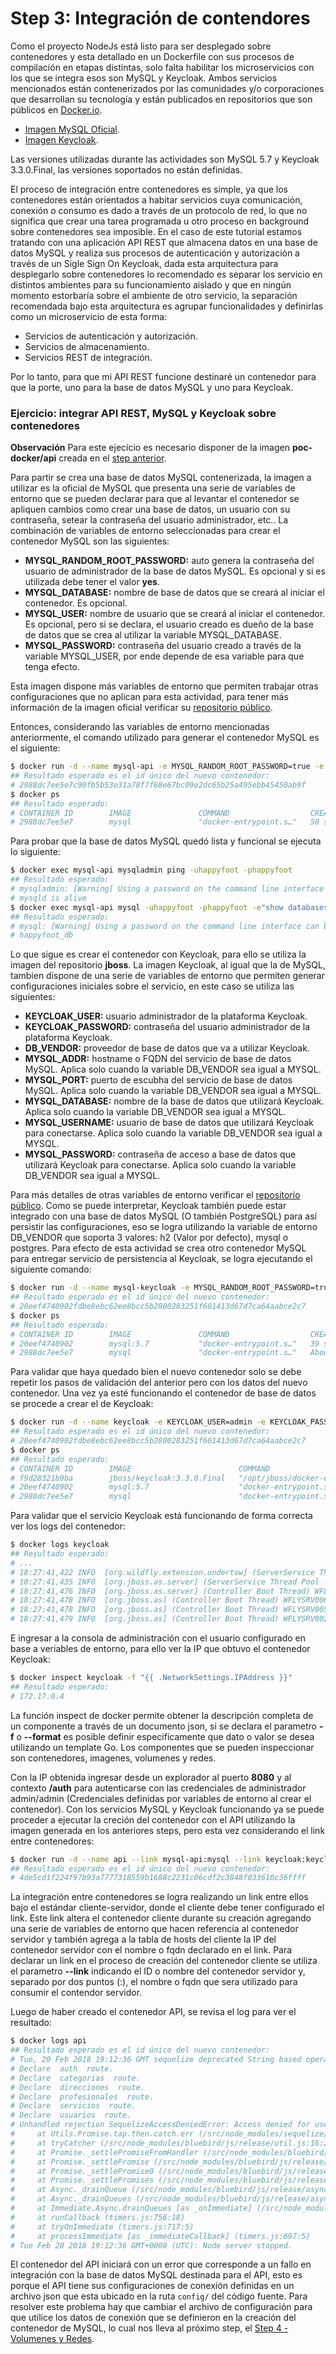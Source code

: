 # Step 3: Integración de contendores

Como el proyecto NodeJs está listo para ser desplegado sobre contenedores y esta detallado en un Dockerfile con sus procesos de compilación en etapas distintas, solo falta habilitar los microservicios con los que se integra esos son MySQL y Keycloak. Ambos servicios mencionados están contenerizados por las comunidades y/o corporaciones que desarrollan su tecnología y están publicados en repositorios que son públicos en [Docker.io](https://hub.docker.com).

* [Imagen MySQL Oficial](https://hub.docker.com/_/mysql/).
* [Imagen Keycloak](https://hub.docker.com/r/jboss/keycloak/).

Las versiones utilizadas durante las actividades son MySQL 5.7 y Keycloak 3.3.0.Final, las versiones soportados no están definidas.

El proceso de integración entre contenedores es simple, ya que los contenedores están orientados a habitar servicios cuya comunicación, conexión o consumo es dado a través de un protocolo de red, lo que no significa que crear una tarea programada u otro proceso en background sobre contenedores sea imposible. En el caso de este tutorial estamos tratando con una aplicación API REST que almacena datos en una base de datos MySQL y realiza sus procesos de autenticación y autorización a través de un Sigle Sign On Keycloak, dada esta arquitectura para desplegarlo sobre contenedores lo recomendado es separar los servicio en distintos ambientes para su funcionamiento aislado y que en ningún momento estorbaría sobre el ambiente de otro servicio, la separación recomendada bajo esta arquitectura es agrupar funcionalidades y definirlas como un microservicio de esta forma: 

* Servicios de autenticación y autorización.
* Servicios de almacenamiento.
* Servicios REST de integración.

Por lo tanto, para que mi API REST funcione destinaré un contenedor para que la porte, uno para la base de datos MySQL y uno para Keycloak.

### Ejercicio: integrar API REST, MySQL y Keycloak sobre contenedores

**Observación**
Para este ejecicio es necesario disponer de la imagen **poc-docker/api** creada en el [step anterior](../step-2-multistage-build/README.md).

Para partir se crea una base de datos MySQL contenerizada, la imagen a utilizar es la oficial de MySQL que presenta una serie de variables de entorno que se pueden declarar para que al levantar el contenedor se apliquen cambios como crear una base de datos, un usuario con su contraseña, setear la contraseña del usuario administrador, etc.. La combinación de variables de entorno seleccionadas para crear el contenedor MySQL son las siguientes:

* **MYSQL_RANDOM_ROOT_PASSWORD:** auto genera la contraseña del usuario de administrador de la base de datos MySQL. Es opcional y si es utilizada debe tener el valor **yes**.
* **MYSQL_DATABASE:** nombre de base de datos que se creará al iniciar el contenedor. Es opcional.
* **MYSQL_USER:** nombre de usuario que se creará al iniciar el contenedor. Es opcional, pero si se declara, el usuario creado es dueño de la base de datos que se crea al utilizar la variable MYSQL_DATABASE.
* **MYSQL_PASSWORD:** contraseña del usuario creado a través de la variable MYSQL_USER, por ende depende de esa variable para que tenga efecto.

Esta imagen dispone más variables de entorno que permiten trabajar otras configuraciones que no aplican para esta actividad, para tener más información de la imagen oficial verificar su [repositorio público](https://hub.docker.com/_/mysql/).

Entonces, considerando las variables de entorno mencionadas anteriormente, el comando utilizado para generar el contenedor MySQL es el siguiente:

```bash
$ docker run -d --name mysql-api -e MYSQL_RANDOM_ROOT_PASSWORD=true -e MYSQL_DATABASE=happyfoot_db -e MYSQL_USER=happyfoot -e MYSQL_PASSWORD=happyfoot mysql:5.7
## Resultado esperado es el id único del nuevo contenedor:
# 2988dc7ee5e7c90fb5b53e31a78f7f68e67bc09e2dc65b25a495ebb45450ab9f
$ docker ps
## Resultado esperado:
# CONTAINER ID        IMAGE               COMMAND                  CREATED             STATUS              PORTS               NAMES
# 2988dc7ee5e7        mysql               "docker-entrypoint.s…"   50 seconds ago      Up 50 seconds       3306/tcp            mysql-api
```

Para probar que la base de datos MySQL quedó lista y funcional se ejecuta lo siguiente:

```bash
$ docker exec mysql-api mysqladmin ping -uhappyfoot -phappyfoot
## Resultado esperado:
# mysqladmin: [Warning] Using a password on the command line interface can be insecure.
# mysqld is alive
$ docker exec mysql-api mysql -uhappyfoot -phappyfoot -e"show databases;" | grep happyfoot
## Resultado esperado:
# mysql: [Warning] Using a password on the command line interface can be insecure.
# happyfoot_db
```

Lo que sigue es crear el contenedor con Keycloak, para ello se utiliza la imagen del repositorio **jboss**. La imagen Keycloak, al igual que la de MySQL, tambien dispone de una serie de variables de entorno que permiten generar configuraciones iniciales sobre el servicio, en este caso se utiliza las siguientes:

* **KEYCLOAK_USER:** usuario administrador de la plataforma Keycloak.
* **KEYCLOAK_PASSWORD:** contraseña del usuario administrador de la plataforma Keycloak.
* **DB_VENDOR:** proveedor de base de datos que va a utilizar Keycloak.
* **MYSQL_ADDR:** hostname o FQDN del servicio de base de datos MySQL. Aplica solo cuando la variable DB_VENDOR sea igual a MYSQL.
* **MYSQL_PORT:** puerto de escubha del servicio de base de datos MySQL. Aplica solo cuando la variable DB_VENDOR sea igual a MYSQL.
* **MYSQL_DATABASE:** nombre de la base de datos que utilizará Keycloak. Aplica solo cuando la variable DB_VENDOR sea igual a MYSQL.
* **MYSQL_USERNAME:** usuario de base de datos que utilizará Keycloak para conectarse. Aplica solo cuando la variable DB_VENDOR sea igual a MYSQL.
* **MYSQL_PASSWORD:** contraseña de acceso a base de datos que utilizará Keycloak para conectarse. Aplica solo cuando la variable DB_VENDOR sea igual a MYSQL.

Para más detalles de otras variables de entorno verificar el [repositorio público](https://hub.docker.com/r/jboss/keycloak/). Como se puede interpretar, Keycloak también puede estar integrado con una base de datos MySQL (O también PostgreSQL) para así persistir las configuraciones, eso se logra utilizando la variable de entorno DB_VENDOR que soporta 3 valores: h2 (Valor por defecto), mysql o postgres. Para efecto de esta actividad se crea otro contenedor MySQL para entregar servicio de persistencia al Keycloak, se logra ejecutando el siguiente comando:

```bash
$ docker run -d --name mysql-keycloak -e MYSQL_RANDOM_ROOT_PASSWORD=true -e MYSQL_DATABASE=keycloak_db -e MYSQL_USER=keycloak -e MYSQL_PASSWORD=keycloak mysql:5.7
## Resultado esperado es el id único del nuevo contenedor:
# 20eef4740902fdbe8ebc62ee8bcc5b2800283251f601413d67d7ca64aabce2c7
$ docker ps
## Resultado esperado:
# CONTAINER ID        IMAGE               COMMAND                  CREATED             STATUS              PORTS               NAMES
# 20eef4740902        mysql:5.7           "docker-entrypoint.s…"   39 seconds ago      Up 38 seconds       3306/tcp            mysql-keycloak
# 2988dc7ee5e7        mysql               "docker-entrypoint.s…"   About an hour ago   Up About an hour    3306/tcp            mysql-api
```

Para validar que haya quedado bien el nuevo contenedor solo se debe repetir los pasos de validación del anterior pero con los datos del nuevo contenedor. Una vez ya esté funcionando el contenedor de base de datos se procede a crear el de Keycloak:

```bash
$ docker run -d --name keycloak -e KEYCLOAK_USER=admin -e KEYCLOAK_PASSWORD=admin -e DB_VENDOR=MYSQL -e MYSQL_ADDR=mysql -e MYSQL_PORT=3306 -e MYSQL_DATABASE=keycloak_db -e MYSQL_USER=keycloak -e MYSQL_PASSWORD=keycloak --link mysql-keycloak:mysql keycloak:3.3.0.Final
## Resultado esperado es el id único del nuevo contenedor:
# 20eef4740902fdbe8ebc62ee8bcc5b2800283251f601413d67d7ca64aabce2c7
$ docker ps
## Resultado esperado:
# CONTAINER ID        IMAGE                        COMMAND                  CREATED             STATUS              PORTS               NAMES
# f9d28321b9ba        jboss/keycloak:3.3.0.Final   "/opt/jboss/docker-e…"   34 minutes ago      Up 34 minutes       8080/tcp            keycloak
# 20eef4740902        mysql:5.7                    "docker-entrypoint.s…"   43 minutes ago      Up 43 minutes       3306/tcp            mysql-keycloak
# 2988dc7ee5e7        mysql                        "docker-entrypoint.s…"   2 hours ago         Up 2 hours          3306/tcp            mysql-api
```

Para validar que el servicio Keycloak está funcionando de forma correcta ver los logs del contenedor:

```bash
$ docker logs keycloak
## Resultado esperado:
# ...
# 18:27:41,422 INFO  [org.wildfly.extension.undertow] (ServerService Thread Pool -- 50) WFLYUT0021: Registered web context: '/auth' for server 'default-server'
# 18:27:41,435 INFO  [org.jboss.as.server] (ServerService Thread Pool -- 49) WFLYSRV0010: Deployed "keycloak-server.war" (runtime-name : "keycloak-server.war")
# 18:27:41,476 INFO  [org.jboss.as.server] (Controller Boot Thread) WFLYSRV0212: Resuming server
# 18:27:41,478 INFO  [org.jboss.as] (Controller Boot Thread) WFLYSRV0060: Http management interface listening on http://127.0.0.1:9990/management
# 18:27:41,478 INFO  [org.jboss.as] (Controller Boot Thread) WFLYSRV0051: Admin console listening on http://127.0.0.1:9990
# 18:27:41,479 INFO  [org.jboss.as] (Controller Boot Thread) WFLYSRV0025: Keycloak 3.3.0.Final (WildFly Core 3.0.8.Final) started in 32098ms - Started 535 of 857 services (570 services are lazy, passive or on-demand) 
```

E ingresar a la consola de administración con el usuario configurado en base a veriables de entorno, para ello ver la IP que obtuvo el contenedor Keycloak:

```bash
$ docker inspect keycloak -f "{{ .NetworkSettings.IPAddress }}"
## Resultado esperado:
# 172.17.0.4
```

La función inspect de docker permite obtener la descripción completa de un componente a través de un documento json, si se declara el parametro **-f** o **--format** es posible definir especificamente que dato o valor se desea utilizando un template Go. Los componentes que se pueden inspeccionar son contenedores, imagenes, volumenes y redes.

Con la IP obtenida ingresar desde un explorador al puerto **8080** y al contexto **/auth** para autenticarse con las credenciales de administrador admin/admin (Credenciales definidas por variables de entorno al crear el contenedor). Con los servicios MySQL y Keycloak funcionando ya se puede proceder a ejecutar la creción del contenedor con el API utilizando la imagen generada en los anteriores steps, pero esta vez considerando el link entre contenedores:

```bash
$ docker run -d --name api --link mysql-api:mysql --link keycloak:keycloak poc-docker/api
## Resultado esperado es el id único del nuevo contenedor:
# 4de5cd1f224f97b93a7777318559b1688c2231c06cdf2c3848f033610c36ffff
```

La integración entre contenedores se logra realizando un link entre ellos bajo el estándar cliente-servidor, donde el cliente debe tener configurado el link. Este link altera el contenedor cliente durante su creación agregando una serie de variables de entorno que hacen referencia al contenedor servidor y también agrega a la tabla de hosts del cliente la IP del contenedor servidor con el nombre o fqdn declarado en el link. Para declarar un link en el proceso de creación del contenedor cliente se utiliza el parametro **--link** indicando el ID o nombre del contenedor servidor y, separado por dos puntos (:), el nombre o fqdn que sera utilizado para consumir el contendor servidor.

Luego de haber creado el contenedor API, se revisa el log para ver el resultado:

```bash
$ docker logs api
## Resultado esperado es el id único del nuevo contenedor:
# Tue, 20 Feb 2018 19:12:36 GMT sequelize deprecated String based operators are now deprecated. Please use Symbol based operators for better security, read more at http://docs.sequelizejs.com/manual/tutorial/querying.html#operators at node_modules/sequelize/lib/sequelize.js:242:13
# Declare  auth  route.
# Declare  categorias  route.
# Declare  direcciones  route.
# Declare  profesionales  route.
# Declare  servicios  route.
# Declare  usuarios  route.
# Unhandled rejection SequelizeAccessDeniedError: Access denied for user 'root'@'172.17.0.5' (using password: YES)
#     at Utils.Promise.tap.then.catch.err (/src/node_modules/sequelize/lib/dialects/mysql/connection-manager.js:141:19)
#     at tryCatcher (/src/node_modules/bluebird/js/release/util.js:16:23)
#     at Promise._settlePromiseFromHandler (/src/node_modules/bluebird/js/release/promise.js:512:31)
#     at Promise._settlePromise (/src/node_modules/bluebird/js/release/promise.js:569:18)
#     at Promise._settlePromise0 (/src/node_modules/bluebird/js/release/promise.js:614:10)
#     at Promise._settlePromises (/src/node_modules/bluebird/js/release/promise.js:689:18)
#     at Async._drainQueue (/src/node_modules/bluebird/js/release/async.js:133:16)
#     at Async._drainQueues (/src/node_modules/bluebird/js/release/async.js:143:10)
#     at Immediate.Async.drainQueues [as _onImmediate] (/src/node_modules/bluebird/js/release/async.js:17:14)
#     at runCallback (timers.js:756:18)
#     at tryOnImmediate (timers.js:717:5)
#     at processImmediate [as _immediateCallback] (timers.js:697:5)
# Tue Feb 20 2018 19:12:36 GMT+0000 (UTC): Node server stopped.
```

El contenedor del API iniciará con un error que corresponde a un fallo en integración con la base de datos MySQL destinada para el API, esto es porque el API tiene sus configuraciones de conexión definidas en un archivo json que esta ubicado en la ruta `config/` del código fuente. Para resolver este problema hay que cambiar el archivo de configuración para que utilice los datos de conexión que se definieron en la creación del contenedor de MySQL, lo cual nos lleva al próximo step, el [Step 4 - Volumenes y Redes](../step-4-volumes-network/README.md).